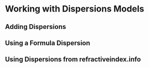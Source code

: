 # Working with Dispersions Models

## Adding Dispersions

## Using a Formula Dispersion

## Using Dispersions from refractiveindex.info